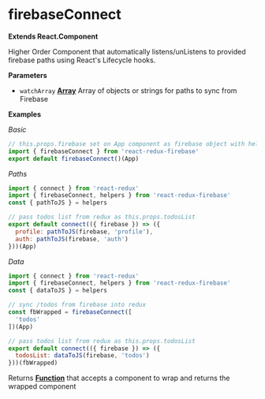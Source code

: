 <!-- Generated by documentation.js. Update this documentation by updating the source code. -->

# firebaseConnect

**Extends React.Component**

Higher Order Component that automatically listens/unListens
to provided firebase paths using React's Lifecycle hooks.

**Parameters**

-   `watchArray` **[Array](https://developer.mozilla.org/en-US/docs/Web/JavaScript/Reference/Global_Objects/Array)** Array of objects or strings for paths to sync from Firebase

**Examples**

_Basic_

```javascript
// this.props.firebase set on App component as firebase object with helpers
import { firebaseConnect } from 'react-redux-firebase'
export default firebaseConnect()(App)
```

_Paths_

```javascript
import { connect } from 'react-redux'
import { firebaseConnect, helpers } from 'react-redux-firebase'
const { pathToJS } = helpers

// pass todos list from redux as this.props.todosList
export default connect(({ firebase }) => ({
  profile: pathToJS(firebase, 'profile'),
  auth: pathToJS(firebase, 'auth')
}))(App)
```

_Data_

```javascript
import { connect } from 'react-redux'
import { firebaseConnect, helpers } from 'react-redux-firebase'
const { dataToJS } = helpers

// sync /todos from firebase into redux
const fbWrapped = firebaseConnect([
  'todos'
])(App)

// pass todos list from redux as this.props.todosList
export default connect(({ firebase }) => ({
  todosList: dataToJS(firebase, 'todos')
}))(fbWrapped)
```

Returns **[Function](https://developer.mozilla.org/en-US/docs/Web/JavaScript/Reference/Statements/function)** that accepts a component to wrap and returns the wrapped component
